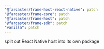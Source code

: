 ```yaml
---
"@farcaster/frame-host-react-native": patch
"@farcaster/frame-core": patch
"@farcaster/frame-host": patch
"@farcaster/frame-sdk": patch
"vanilla": patch
---
```


split out React Native host into its own package
